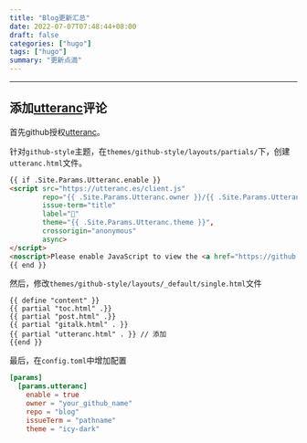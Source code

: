 ```yaml
---
title: "Blog更新汇总"
date: 2022-07-07T07:48:44+08:00
draft: false
categories: ["hugo"]
tags: ["hugo"]
summary: "更新点滴"
---
```


---

## 添加[utteranc](https://github.com/utterance)评论

首先github授权[utteranc](https://utteranc.es/)。

针对`github-style`主题，在`themes/github-style/layouts/partials/`下，创建`utteranc.html`文件。

```html
{{ if .Site.Params.Utteranc.enable }}
<script src="https://utteranc.es/client.js"
        repo="{{ .Site.Params.Utteranc.owner }}/{{ .Site.Params.Utteranc.repo }}",
        issue-term="title"
        label="💬"
        theme="{{ .Site.Params.Utteranc.theme }}",
        crossorigin="anonymous"
        async>
</script>
<noscript>Please enable JavaScript to view the <a href="https://github.com/utterance">comments powered by utterances.</a></noscript>
{{ end }}

```

然后，修改`themes/github-style/layouts/_default/single.html`文件

```
{{ define "content" }}
{{ partial "toc.html" .}}
{{ partial "post.html" .}}
{{ partial "gitalk.html" . }}
{{ partial "utteranc.html" . }} // 添加
{{end }}
```

最后，在`config.toml`中增加配置

```toml
[params]
  [params.utteranc]
    enable = true
    owner = "your_github_name"
    repo = "blog"
    issueTerm = "pathname"
    theme = "icy-dark"
```